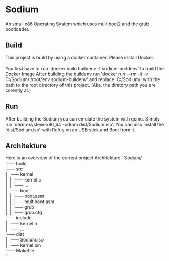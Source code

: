 # Sodium
An small x86 Operating System which uses multiboot2 and the grub bootloader.

## Build
This project is build by using a docker container. Please install Docker.<br><br>
You first have to run 'docker build buildenv -t sodium-buildenv' to build the Docker Image
After building the buildenv run 'docker run --rm -it -v C:/Sodium/:/root/env sodium-buildenv' and replace 'C:/Sodium/' with the path to the root directory of this project. (Aka. the diretory path you are corently at.)

## Run
After building the Sodium you can emulate the system with qemu. Simply run 'qemu-system-x86_64 -cdrom dist/Sodium.iso'. You can also install the 'dist/Sodium.iso' with Rufus on an USB stick and Boot from it.

## Architekture
Here is an overview of the current project Architekture
'
Sodium/<br>
├── build<br>
├── src<br>
│   ├── kernel<br>
│   │   ├── kernel.c<br>
│   │   └── ...<br>
│   ├── boot<br>
│   │   ├── boot.asm<br>
│   │   ├── multiboot.asm<br>
│   │   └── grub<br>
│   │       └── grub.cfg<br>
├── include<br>
│   ├── kernel.h<br>
│   └── ...<br>
├── dist<br>
│   ├── Sodium.iso<br>
│   └── kernel.bin<br>
└── Makefile<br>
'
